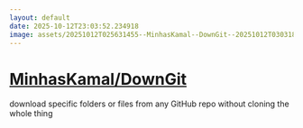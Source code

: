 ```yaml
---
layout: default
date: 2025-10-12T23:03:52.234918
image: assets/20251012T025631455--MinhasKamal--DownGit--20251012T030318435--cropped.png
---
```


# [MinhasKamal/DownGit](https://github.com/MinhasKamal/DownGit)

download specific folders or files from any GitHub repo without cloning the whole thing
